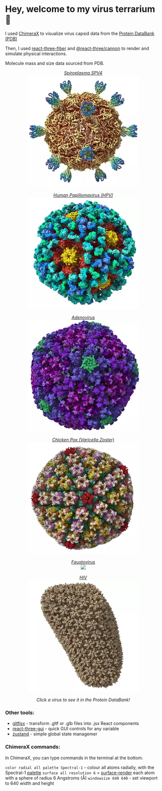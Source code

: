 # Hey, welcome to my virus terrarium 🦠

I used [ChimeraX](https://www.rbvi.ucsf.edu/chimerax/download.html) to visualize virus capsid data from the [Protein DataBank (PDB)](https://www.rcsb.org/)

Then, I used [react-three-fiber](https://github.com/pmndrs/react-three-fiber) and [@react-three/cannon](https://github.com/pmndrs/use-cannon) to render and simulate physical interactions.

Molecule mass and size data sourced from PDB.

<a href="https://www.rcsb.org/structure/1KVP">
  <p align="middle">
      <div align="middle"><i>Spiroplasma SPV4</i></div>
      <div align="middle"><img width="360" src="./public/models/viruses/Spiroplasma_SPV4.webp" /></div>
  </p>
</a>
<a href="https://www.rcsb.org/structure/3J6R">
  <p align="middle">
      <div align="middle"><i>Human Papillomavirus (HPV)</i></div>
      <div align="middle"><img width="360" src="./public/models/viruses/hpv.webp" /></div>
  </p>
</a>
<a href="https://www.rcsb.org/structure/6CGV">
  <p align="middle">
      <div align="middle"><i>Adenovirus</i></div>
      <div align="middle"><img width="360" src="./public/models/viruses/adenovirus.webp" /></div>
  </p>
</a>
<a href="https://www.rcsb.org/structure/6LGN">
  <p align="middle">
      <div align="middle"><i>Chicken Pox (Varicella Zoster)</i></div>
      <div align="middle"><img width="360" src="./public/models/viruses/varicella_zoster.webp" /></div>
  </p>
</a>
<a href="https://www.rcsb.org/structure/5J7V">
  <p align="middle">
      <div align="middle"><i>Faustovirus</i></div>
      <div align="middle"><img width="360" src="./public//models/viruses/faustovirus.webp" /></div>
  </p>
</a>
<a href="https://www.rcsb.org/structure/3J3Y">
  <p align="middle">
      <div align="middle"><i>HIV</i></div>
      <div align="middle"><img width="360" src="./public/models/viruses/hiv.webp" /></div>
  </p>
</a>
<p align="middle">
  <i>Click a virus to see it in the Protein DataBank!</i>
</p>


### Other tools:

- [gltfjsx](https://github.com/pmndrs/gltfjsx) - transform .gltf or .glb files into .jsx React components
- [react-three-gui](https://github.com/birkir/react-three-gui) - quick GUI controls for any variable
- [zustand](https://github.com/pmndrs/zustand) - simple global state managemer

### ChimeraX commands:

In ChimeraX, you can type commands in the terminal at the bottom.

`color radial all palette Spectral-1` - colour all atoms radially, with the Spectral-1 [palette](https://www.rbvi.ucsf.edu/chimerax/docs/user/commands/color.html#palette-options)
`surface all resolution 6` = [surface-render](https://www.rbvi.ucsf.edu/chimerax/docs/user/commands/surface.html) each atom with a sphere of radius 6 Angstroms (Å)
`windowsize 640 640` - set viewport to 640 width and height
